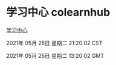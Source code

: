 # 学习中心 colearnhub
[学习中心](http://58.48.52.146:56308/colearnhub/)

2021年 05月 25日 星期二 21:20:02 CST

2021年 05月 25日 星期二 13:20:02 GMT
